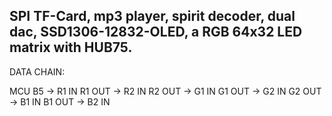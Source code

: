 ## SPI TF-Card, mp3 player, spirit decoder, dual dac, SSD1306-12832-OLED, a RGB 64x32 LED matrix with HUB75.

DATA CHAIN:

MCU B5 -> R1 IN
R1 OUT -> R2 IN
R2 OUT -> G1 IN
G1 OUT -> G2 IN
G2 OUT -> B1 IN
B1 OUT -> B2 IN
